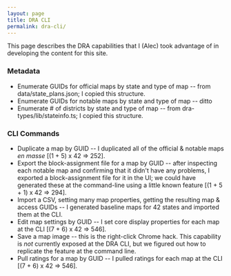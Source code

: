 ```yaml
---
layout: page
title: DRA CLI
permalink: dra-cli/
---
```


This page describes the DRA capabilities that I (Alec) took advantage of in developing the content for this site.

### Metadata

- Enumerate GUIDs for official maps by state and type of map -- from data/state_plans.json; I copied this structure.
- Enumerate GUIDs for notable maps by state and type of map -- ditto
- Enumerate # of districts by state and type of map -- from dra-types/lib/stateinfo.ts; I copied this structure.

### CLI Commands

- Duplicate a map by GUID -- I duplicated all of the official & notable maps *en masse* [(1 + 5) x 42 => 252].
- Export the block-assignment file for a map by GUID -- after inspecting each notable map and confirming that it didn't have any problems, I exported a block-assignment file for it in the UI; we could have generated these at the command-line using a little known feature [(1 + 5 + 1) x 42 => 294].
- Import a CSV, setting many map properties, getting the resulting map & access GUIDs -- I generated baseline maps for 42 states and imported them at the CLI.
- Edit map settings by GUID -- I set core display properties for each map at the CLI [(7 + 6) x 42 => 546].
- Save a map image -- this is the right-click Chrome hack. This capability is *not* currently exposed at the DRA CLI, but we figured out how to replicate the feature at the command line.
- Pull ratings for a map by GUID -- I pulled ratings for each map at the CLI [(7 + 6) x 42 => 546].
